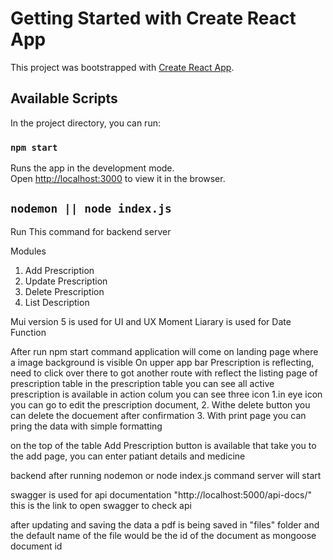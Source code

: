 # Getting Started with Create React App

This project was bootstrapped with [Create React App](https://github.com/facebook/create-react-app).

## Available Scripts

In the project directory, you can run:

### `npm start`

Runs the app in the development mode.\
Open [http://localhost:3000](http://localhost:3000) to view it in the browser.

## `nodemon || node index.js`
Run This command  for backend server


Modules
1. Add Prescription
2. Update Prescription
3. Delete Prescription
4. List Description

Mui version 5 is used for UI and UX
Moment Liarary is used for Date Function


After run npm start command application will come on landing page where a image background is visible
On upper app bar Prescription is reflecting, need to click over there to got another route with reflect the listing page of prescription table
in the prescription table you can see all active prescription is available
in action colum you can see three icon 1.in eye icon you can go to edit the prescription document, 2. Withe delete button you can delete the docuement after confirmation 3. With print page you can pring the data with simple formatting

on the top of the table  Add Prescription button is available that take you to the add page, you can enter patiant details and medicine


backend 
after running nodemon or node index.js command server will start

swagger is used for api documentation 
"http://localhost:5000/api-docs/" this is the link to open swagger to check api

after updating and saving the data a pdf is being saved in "files" folder and the default name of the file would be the id of the document as mongoose document id 